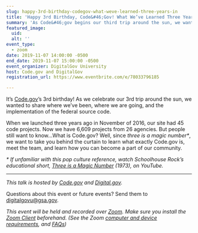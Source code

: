 ```yaml
---
slug: happy-3rd-birthday-codegov-what-weve-learned-three-years-in
title: 'Happy 3rd Birthday, Code&#46;Gov! What We’ve Learned Three Years In'
summary: 'As Code&#46;gov begins our third trip around the sun, we want to take a look at where we’ve been, where we’re going in the world of open source, and the implementation of the federal source code&#46;'
featured_image: 
  uid: 
  alt: ''
event_type: 
  - zoom
date: 2019-11-07 14:00:00 -0500
end_date: 2019-11-07 15:00:00 -0500
event_organizer: DigitalGov University
host: Code.gov and DigitalGov
registration_url: https://www.eventbrite.com/e/78033796185 

---
```


It’s [Code.gov](https://code.gov/)’s 3rd birthday! As we celebrate our 3rd trip around the sun, we wanted to share where we’ve been, where we are going, and the implementation of the federal source code.

When we launched three years ago in November of 2016, our site had 45 code projects. Now we have 6,609 projects from 26 agencies. But people still want to know...What is Code.gov? Well, since _three is a magic number*_, we want to take you behind the curtain to learn what exactly Code.gov is, meet the team, and learn how you can become a part of our community.

_* If unfamiliar with this pop culture reference, watch Schoolhouse Rock’s educational short, [Three is a Magic Number](https://www.youtube.com/watch?v=aU4pyiB-kq0) (1973), on YouTube._

---

_This talk is hosted by [Code.gov](https://code.gov/) and [Digital.gov](https://digital.gov/)._

Questions about this event or future events? Send them to [digitalgovu@gsa.gov](mailto:digitalgovu@gsa.gov).

_This event will be held and recorded over [Zoom](https://www.zoom.us). Make sure you install the [Zoom Client](https://zoom.us/download#client&#95;4meeting) beforehand. (See the Zoom [computer and device requirements](https://support.zoom.us/hc/en-us/articles/201362023-System-Requirements-for-PC-Mac-and-Linux), and [FAQs](https://support.zoom.us/hc/en-us/sections/200277708-Frequently-Asked-Questions))_
